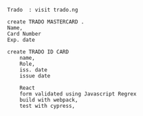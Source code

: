   
    Trado  : visit trado.ng
    
    create TRADO MASTERCARD .
    Name,
    Card Number
    Exp. date
    
    create TRADO ID CARD
        name,
        Role,
        iss. date
        issue date
    
        React 
        form validated using Javascript Regrex
        build with webpack,
        test with cypress,
        


